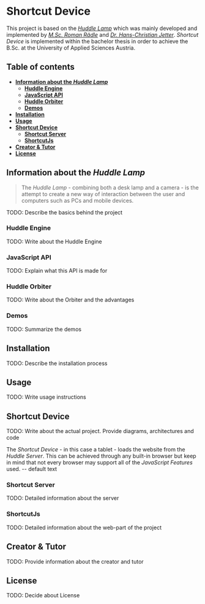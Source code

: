 # Shortcut Device

This project is based on the [_Huddle Lamp_](https://github.com/huddlelamp/) which was mainly developed and implemented by [_M.Sc. Roman Rädle_](https://github.com/raedle) and [_Dr. Hans-Christian Jetter_](https://github.com/hcjetter). _Shortcut Device_ is implemented within the bachelor thesis in order to achieve the B.Sc. at the University of Applied Sciences Austria.

## Table of contents
- [**Information about the _Huddle Lamp_**](#information)
	- [**Huddle Engine**](#engine)
	- [**JavaScript API**](#api)
	- [**Huddle Orbiter**](#orbiter)
	- [**Demos**](#demos)
- [**Installation**](#installation)
- [**Usage**](#usage)
- [**Shortcut Device**](#device)
	- [**Shortcut Server**](#server)
	- [**ShortcutJs**](#js)
- [**Creator & Tutor**](#creator)
- [**License**](#license) 

<a name="information"></a>
## Information about the _Huddle Lamp_

> The _Huddle Lamp_ - combining both a desk lamp and a camera - is the attempt to create a new way of interaction between the user and computers such as PCs and mobile devices.  

TODO: Describe the basics behind the project

<a name="engine"></a>
### Huddle Engine

<a name="api"></a>
TODO: Write about the Huddle Engine
### JavaScript API

TODO: Explain what this API is made for

<a name="orbiter"></a>
### Huddle Orbiter

TODO: Write about the Orbiter and the advantages

<a name="demos"></a>
### Demos

TODO: Summarize the demos

<a name="installation"></a>
## Installation

TODO: Describe the installation process

<a name="usage"></a>
## Usage

TODO: Write usage instructions

<a name="device"></a>
## Shortcut Device

TODO: Write about the actual project. Provide diagrams, architectures and code

The _Shortcut Device_ - in this case a tablet - loads the website from the _Huddle Server_. This can be achieved through any built-in browser but 
keep in mind that not every browser may support all of the _JavaScript Features_ used. -- default text

<a name="server"></a>
### Shortcut Server

TODO: Detailed information about the server

<a name="js"></a>
### ShortcutJs

TODO: Detailed information about the web-part of the project

<a name="creator"></a>
## Creator & Tutor

TODO: Provide information about the creator and tutor

<a name="license"></a>
## License

TODO: Decide about License